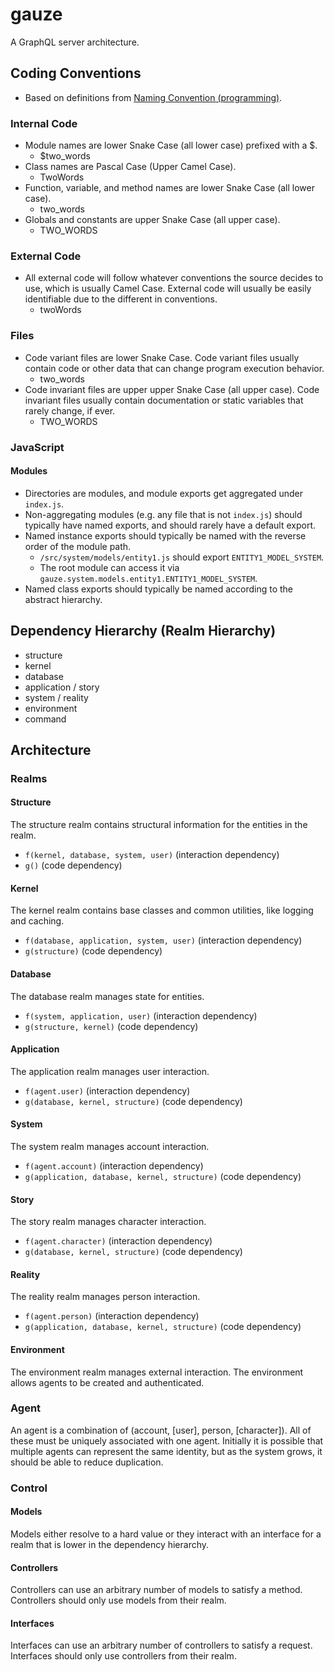 # gauze

A GraphQL server architecture.

## Coding Conventions
- Based on definitions from [Naming Convention (programming)](https://en.wikipedia.org/wiki/Naming_convention_(programming)#Examples_of_multiple-word_identifier_formats).

### Internal Code
- Module names are lower Snake Case (all lower case) prefixed with a $.
	- $two_words
- Class names are Pascal Case (Upper Camel Case).
	- TwoWords
- Function, variable, and method names are lower Snake Case (all lower case).
	- two_words
- Globals and constants are upper Snake Case (all upper case).
	- TWO_WORDS

### External Code
- All external code will follow whatever conventions the source decides to use, which is usually Camel Case. External code will usually be easily identifiable due to the different in conventions.
	- twoWords

### Files
- Code variant files are lower Snake Case. Code variant files usually contain code or other data that can change program execution behavior.
	- two_words
- Code invariant files are upper upper Snake Case (all upper case). Code invariant files usually contain documentation or static variables that rarely change, if ever.
	- TWO_WORDS

### JavaScript

#### Modules
- Directories are modules, and module exports get aggregated under `index.js`.
- Non-aggregating modules (e.g. any file that is not `index.js`) should typically have named exports, and should rarely have a default export.
- Named instance exports should typically be named with the reverse order of the module path.
	- `/src/system/models/entity1.js` should export `ENTITY1_MODEL_SYSTEM`.
	- The root module can access it via `gauze.system.models.entity1.ENTITY1_MODEL_SYSTEM`.
- Named class exports should typically be named according to the abstract hierarchy.

## Dependency Hierarchy (Realm Hierarchy)
- structure
- kernel
- database
- application / story
- system / reality
- environment
- command

## Architecture

### Realms

#### Structure
The structure realm contains structural information for the entities in the realm.
- `f(kernel, database, system, user)` (interaction dependency)
- `g()` (code dependency)

#### Kernel
The kernel realm contains base classes and common utilities, like logging and caching.
- `f(database, application, system, user)` (interaction dependency)
- `g(structure)` (code dependency)

#### Database
The database realm manages state for entities.
- `f(system, application, user)` (interaction dependency)
- `g(structure, kernel)` (code dependency)

#### Application
The application realm manages user interaction.
- `f(agent.user)` (interaction dependency)
- `g(database, kernel, structure)` (code dependency)

#### System
The system realm manages account interaction.
- `f(agent.account)` (interaction dependency)
- `g(application, database, kernel, structure)` (code dependency)

#### Story
The story realm manages character interaction.
- `f(agent.character)` (interaction dependency)
- `g(database, kernel, structure)` (code dependency)

#### Reality
The reality realm manages person interaction.
- `f(agent.person)` (interaction dependency)
- `g(application, database, kernel, structure)` (code dependency)

#### Environment
The environment realm manages external interaction. The environment allows agents to be created and authenticated.

### Agent
An agent is a combination of (account, [user], person, [character]). All of these must be uniquely associated with one agent. Initially it is possible that multiple agents can represent the same identity, but as the system grows, it should be able to reduce duplication.

### Control

#### Models
Models either resolve to a hard value or they interact with an interface for a realm that is lower in the dependency hierarchy.

#### Controllers
Controllers can use an arbitrary number of models to satisfy a method. Controllers should only use models from their realm.

#### Interfaces
Interfaces can use an arbitrary number of controllers to satisfy a request. Interfaces should only use controllers from their realm.

